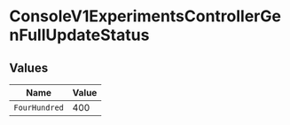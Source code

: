 # ConsoleV1ExperimentsControllerGenFullUpdateStatus


## Values

| Name          | Value         |
| ------------- | ------------- |
| `FourHundred` | 400           |